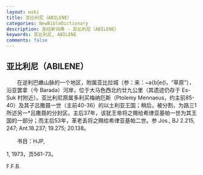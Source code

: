 ```yaml
---
layout: wiki
title: 亚比利尼（ABILENE）
categories: NewBibleDictionary
description: 圣经新词典 - 亚比利尼（ABILENE）
keywords: 亚比利尼, ABILENE
comments: false
---
```


## 亚比利尼（ABILENE）

　　在逆利巴嫩山脉的一个地区，附属亚比拉城（参：来：~a{b[e{l，“草原”），沿亚罢拿（今 Barada）河岸，位于大马色西北约廿九公里（其遗迹仍存于 Es-Suk 村附近）。亚比利尼原属多利买梅纳厄斯（Ptolemy Mennaeus，约主前85-40）及其子吕撒聂一世（主前40-36）的以土利亚王国；稍后，被分割，为路三1所述另一*吕撒聂的分封区。主后37年，该犹王帝将之赐给希律亚基帕一世为其王国的一部分；而主后53年，革老丢将之赐给希律亚基帕二世。参 Jos., BJ 2.215, 247; Ant.18.237; 19.275; 20.138。

　　书目：HJP,

1, 1973，页561-73。

F.F.B.








